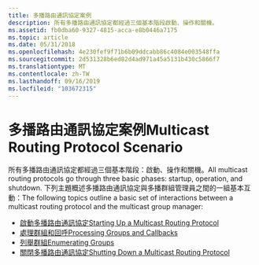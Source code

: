 ```yaml
---
title: 多播路由通訊協定案例
description: 所有多播路由通訊協定都經過三個基本階段啟動、操作和關機。
ms.assetid: fb0dba60-9327-4815-acca-e8b0446a7175
ms.topic: article
ms.date: 05/31/2018
ms.openlocfilehash: 4e230fef9f71b6b09ddcabb86c4084e003548ffa
ms.sourcegitcommit: 2d531328b6ed82d4ad971a45a5131b430c5866f7
ms.translationtype: MT
ms.contentlocale: zh-TW
ms.lasthandoff: 09/16/2019
ms.locfileid: "103672315"
---
```

# <a name="multicast-routing-protocol-scenario"></a><span data-ttu-id="a1a3c-103">多播路由通訊協定案例</span><span class="sxs-lookup"><span data-stu-id="a1a3c-103">Multicast Routing Protocol Scenario</span></span>

<span data-ttu-id="a1a3c-104">所有多播路由通訊協定都經過三個基本階段：啟動、操作和關機。</span><span class="sxs-lookup"><span data-stu-id="a1a3c-104">All multicast routing protocols go through three basic phases: startup, operation, and shutdown.</span></span> <span data-ttu-id="a1a3c-105">下列主題概述多播路由通訊協定與多播群組管理員之間的一組基本互動：</span><span class="sxs-lookup"><span data-stu-id="a1a3c-105">The following topics outline a basic set of interactions between a multicast routing protocol and the multicast group manager:</span></span>

-   [<span data-ttu-id="a1a3c-106">啟動多播路由通訊協定</span><span class="sxs-lookup"><span data-stu-id="a1a3c-106">Starting Up a Multicast Routing Protocol</span></span>](starting-up-a-multicast-routing-protocol.md)
-   [<span data-ttu-id="a1a3c-107">處理群組和回呼</span><span class="sxs-lookup"><span data-stu-id="a1a3c-107">Processing Groups and Callbacks</span></span>](processing-groups-and-callbacks.md)
-   [<span data-ttu-id="a1a3c-108">列舉群組</span><span class="sxs-lookup"><span data-stu-id="a1a3c-108">Enumerating Groups</span></span>](enumerating-groups.md)
-   [<span data-ttu-id="a1a3c-109">關閉多播路由通訊協定</span><span class="sxs-lookup"><span data-stu-id="a1a3c-109">Shutting Down a Multicast Routing Protocol</span></span>](shutting-down-a-multicast-routing-protocol.md)

 

 




